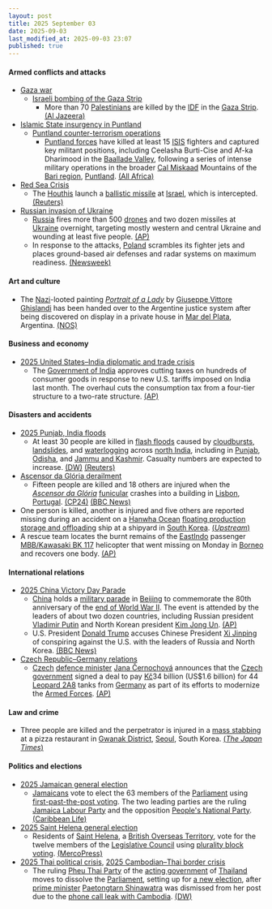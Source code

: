 ```yaml
---
layout: post
title: 2025 September 03
date: 2025-09-03
last_modified_at: 2025-09-03 23:07
published: true
---
```



#### Armed conflicts and attacks

* [Gaza war](https://en.wikipedia.org/wiki/Gaza_war "Gaza war")
  * [Israeli bombing of the Gaza Strip](https://en.wikipedia.org/wiki/Israeli_bombing_of_the_Gaza_Strip "Israeli bombing of the Gaza Strip")
    * More than 70 [Palestinians](https://en.wikipedia.org/wiki/Palestinians "Palestinians") are killed by the [IDF](https://en.wikipedia.org/wiki/IDF "IDF") in the [Gaza Strip](https://en.wikipedia.org/wiki/Gaza_Strip "Gaza Strip"). [(Al Jazeera)](https://www.aljazeera.com/news/liveblog/2025/9/3/live-europes-response-on-gaza-a-failure-as-israel-continues-attacks)
* [Islamic State insurgency in Puntland](https://en.wikipedia.org/wiki/Islamic_State_insurgency_in_Puntland "Islamic State insurgency in Puntland")
  * [Puntland counter-terrorism operations](https://en.wikipedia.org/wiki/Puntland_counter-terrorism_operations "Puntland counter-terrorism operations")
    * [Puntland forces](https://en.wikipedia.org/wiki/Puntland_Dervish_Force "Puntland Dervish Force") have killed at least 15 [ISIS](https://en.wikipedia.org/wiki/Islamic_State_%E2%80%93_Somalia_Province "Islamic State – Somalia Province") fighters and captured key militant positions, including Ceelasha Burti-Cise and Af-ka Dharimood in the [Baallade Valley](https://en.wikipedia.org/wiki/Balade_%28Somalia%29 "Balade (Somalia)"), following a series of intense military operations in the broader [Cal Miskaad](https://en.wikipedia.org/wiki/Cal_Miskaad "Cal Miskaad") Mountains of the [Bari region](https://en.wikipedia.org/wiki/Bari%2C_Somalia "Bari, Somalia"), [Puntland](https://en.wikipedia.org/wiki/Puntland "Puntland"). [(All Africa)](https://allafrica.com/stories/202509030390.html)
* [Red Sea Crisis](https://en.wikipedia.org/wiki/Red_Sea_Crisis "Red Sea Crisis")
  * The [Houthis](https://en.wikipedia.org/wiki/Houthis "Houthis") launch a [ballistic missile](https://en.wikipedia.org/wiki/Ballistic_missile "Ballistic missile") at [Israel](https://en.wikipedia.org/wiki/Israel "Israel"), which is intercepted. [(Reuters)](https://www.reuters.com/world/middle-east/israel-intercepts-missile-fired-yemen-2025-09-03/)
* [Russian invasion of Ukraine](https://en.wikipedia.org/wiki/Russian_invasion_of_Ukraine "Russian invasion of Ukraine")
  * [Russia](https://en.wikipedia.org/wiki/Russia "Russia") fires more than 500 [drones](https://en.wikipedia.org/wiki/Drone_warfare "Drone warfare") and two dozen missiles at [Ukraine](https://en.wikipedia.org/wiki/Ukraine "Ukraine") overnight, targeting mostly western and central Ukraine and wounding at least five people. [(AP)](https://apnews.com/article/russia-ukraine-war-trump-zelenskyy-putin-9d6b9bf76a15971c17ae2de9ca1211b5)
  * In response to the attacks, [Poland](https://en.wikipedia.org/wiki/Poland "Poland") scrambles its fighter jets and places ground-based air defenses and radar systems on maximum readiness. [(Newsweek)](https://www.newsweek.com/poland-nato-fighter-jets-scramble-ukraine-russia-attack-drones-2123682)

#### Art and culture

* The [Nazi](https://en.wikipedia.org/wiki/Nazi "Nazi")-looted painting *[Portrait of a Lady](https://en.wikipedia.org/wiki/Portrait_of_a_Lady_%28Contessa_Colleoni%29 "Portrait of a Lady (Contessa Colleoni)")* by [Giuseppe Vittore Ghislandi](https://en.wikipedia.org/wiki/Giuseppe_Vittore_Ghislandi "Giuseppe Vittore Ghislandi") has been handed over to the Argentine justice system after being discovered on display in a private house in [Mar del Plata](https://en.wikipedia.org/wiki/Mar_del_Plata "Mar del Plata"), Argentina. [(NOS)](https://nos.nl/artikel/2581085-door-nazi-s-geroofd-schilderij-terecht-argentijnse-dochter-van-nazi-levert-het-in)

#### Business and economy

* [2025 United States–India diplomatic and trade crisis](https://en.wikipedia.org/wiki/2025_United_States%E2%80%93India_diplomatic_and_trade_crisis "2025 United States–India diplomatic and trade crisis")
  * The [Government of India](https://en.wikipedia.org/wiki/Government_of_India "Government of India") approves cutting taxes on hundreds of consumer goods in response to new U.S. tariffs imposed on India last month. The overhaul cuts the consumption tax from a four-tier structure to a two-rate structure. [(AP)](https://apnews.com/article/india-goods-services-tax-us-tariff-9538843a2bde3124004273756b26db6b)

#### Disasters and accidents

* [2025 Punjab, India floods](https://en.wikipedia.org/wiki/2025_Punjab%2C_India_floods "2025 Punjab, India floods")
  * At least 30 people are killed in [flash floods](https://en.wikipedia.org/wiki/Flash_flood "Flash flood") caused by [cloudbursts](https://en.wikipedia.org/wiki/Cloudburst "Cloudburst"), [landslides](https://en.wikipedia.org/wiki/Landslide "Landslide"), and [waterlogging](https://en.wikipedia.org/wiki/Waterlogging_%28agriculture%29 "Waterlogging (agriculture)") across [north India](https://en.wikipedia.org/wiki/North_India "North India"), including in [Punjab](https://en.wikipedia.org/wiki/Punjab%2C_India "Punjab, India"), [Odisha](https://en.wikipedia.org/wiki/Odisha "Odisha"), and [Jammu and Kashmir](https://en.wikipedia.org/wiki/Jammu_and_Kashmir_%28union_territory%29 "Jammu and Kashmir (union territory)"). Casualty numbers are expected to increase. [(DW)](https://www.dw.com/en/rains-wreak-havoc-in-northern-india/a-73863094) [(Reuters)](https://www.reuters.com/sustainability/climate-energy/heavy-rain-lashes-northern-india-yamuna-river-breaches-danger-mark-delhi-2025-09-03/)
* [Ascensor da Glória derailment](https://en.wikipedia.org/wiki/Ascensor_da_Gl%C3%B3ria_derailment "Ascensor da Glória derailment")
  * Fifteen people are killed and 18 others are injured when the *[Ascensor da Glória](https://en.wikipedia.org/wiki/Ascensor_da_Gl%C3%B3ria "Ascensor da Glória")* [funicular](https://en.wikipedia.org/wiki/Funicular "Funicular") crashes into a building in [Lisbon](https://en.wikipedia.org/wiki/Lisbon "Lisbon"), [Portugal](https://en.wikipedia.org/wiki/Portugal "Portugal"). [(CP24)](https://www.cp24.com/news/world/2025/09/03/several-dead-injured-in-lisbon-funicular-accident/) [(BBC News)](https://www.bbc.com/news/live/cpqnnllppnpt)
* One person is killed, another is injured and five others are reported missing during an accident on a [Hanwha Ocean](https://en.wikipedia.org/wiki/Hanwha_Ocean "Hanwha Ocean") [floating production storage and offloading](https://en.wikipedia.org/wiki/Floating_production_storage_and_offloading "Floating production storage and offloading") ship at a shipyard in [South Korea](https://en.wikipedia.org/wiki/South_Korea "South Korea"). [(*Upstream*)](https://www.upstreamonline.com/safety/petrobras-official-rushed-to-hospital-after-fall-from-fpso-being-built-at-hanwha-ocean/2-1-1866254)
* A rescue team locates the burnt remains of the [EastIndo](https://en.wikipedia.org/wiki/EastIndo "EastIndo") passenger [MBB/Kawasaki BK 117](https://en.wikipedia.org/wiki/MBB/Kawasaki_BK_117 "MBB/Kawasaki BK 117") helicopter that went missing on Monday in [Borneo](https://en.wikipedia.org/wiki/Borneo "Borneo") and recovers one body. [(AP)](https://apnews.com/article/indonesia-borneo-helicopter-crash-site-4b8a4c580416190d14e6e7e5ccca05ab)

#### International relations

* [2025 China Victory Day Parade](https://en.wikipedia.org/wiki/2025_China_Victory_Day_Parade "2025 China Victory Day Parade")
  * [China](https://en.wikipedia.org/wiki/China "China") holds a [military parade](https://en.wikipedia.org/wiki/Military_parade "Military parade") in [Beijing](https://en.wikipedia.org/wiki/Beijing "Beijing") to commemorate the 80th anniversary of the [end of World War II](https://en.wikipedia.org/wiki/End_of_World_War_II_in_Asia "End of World War II in Asia"). The event is attended by the leaders of about two dozen countries, including Russian president [Vladimir Putin](https://en.wikipedia.org/wiki/Vladimir_Putin "Vladimir Putin") and North Korean president [Kim Jong Un](https://en.wikipedia.org/wiki/Kim_Jong_Un "Kim Jong Un"). [(AP)](https://apnews.com/article/china-military-parade-world-war-xi-jinping-ed1f7b3e245882dd91b597df24eafbea)
  * U.S. President [Donald Trump](https://en.wikipedia.org/wiki/Donald_Trump "Donald Trump") accuses Chinese President [Xi Jinping](https://en.wikipedia.org/wiki/Xi_Jinping "Xi Jinping") of conspiring against the U.S. with the leaders of Russia and North Korea. [(BBC News)](https://www.bbc.com/news/articles/c1dxd9eyy71o)
* [Czech Republic–Germany relations](https://en.wikipedia.org/wiki/Czech_Republic%E2%80%93Germany_relations "Czech Republic–Germany relations")
  * [Czech](https://en.wikipedia.org/wiki/Czech_Republic "Czech Republic") [defence minister](https://en.wikipedia.org/wiki/Ministry_of_Defence_%28Czech_Republic%29 "Ministry of Defence (Czech Republic)") [Jana Černochová](https://en.wikipedia.org/wiki/Jana_%C4%8Cernochov%C3%A1 "Jana Černochová") announces that the [Czech government](https://en.wikipedia.org/wiki/Czech_government "Czech government") signed a deal to pay [Kč](https://en.wikipedia.org/wiki/Czech_koruna "Czech koruna")34 billion (US$1.6 billion) for 44 [Leopard 2A8](https://en.wikipedia.org/wiki/Leopard_2A8 "Leopard 2A8") tanks from [Germany](https://en.wikipedia.org/wiki/Germany "Germany") as part of its efforts to modernize the [Armed Forces](https://en.wikipedia.org/wiki/Czech_Armed_Forces "Czech Armed Forces"). [(AP)](https://apnews.com/article/czech-germany-leopard-tanks-defense-military-modernization-f3ed86b998653a82d01f04cdf8dfc2ed)

#### Law and crime

* Three people are killed and the perpetrator is injured in a [mass stabbing](https://en.wikipedia.org/wiki/Mass_stabbing "Mass stabbing") at a pizza restaurant in [Gwanak District](https://en.wikipedia.org/wiki/Gwanak_District "Gwanak District"), [Seoul](https://en.wikipedia.org/wiki/Seoul "Seoul"), South Korea. [(*The Japan Times*)](https://www.japantimes.co.jp/news/2025/09/03/asia-pacific/crime-legal/stabbing-seoul-pizza-restaurant/)

#### Politics and elections

* [2025 Jamaican general election](https://en.wikipedia.org/wiki/2025_Jamaican_general_election "2025 Jamaican general election")
  * [Jamaicans](https://en.wikipedia.org/wiki/Jamaicans "Jamaicans") vote to elect the 63 members of the [Parliament](https://en.wikipedia.org/wiki/Parliament_of_Jamaica "Parliament of Jamaica") using [first-past-the-post voting](https://en.wikipedia.org/wiki/First-past-the-post_voting "First-past-the-post voting"). The two leading parties are the ruling [Jamaica Labour Party](https://en.wikipedia.org/wiki/Jamaica_Labour_Party "Jamaica Labour Party") and the opposition [People's National Party](https://en.wikipedia.org/wiki/People%27s_National_Party "People's National Party"). [(Caribbean Life)](https://www.caribbeanlife.com/inside-life-jamaican-elections-2025/)
* [2025 Saint Helena general election](https://en.wikipedia.org/wiki/2025_Saint_Helena_general_election "2025 Saint Helena general election")
  * Residents of [Saint Helena](https://en.wikipedia.org/wiki/Saint_Helena "Saint Helena"), a [British Overseas Territory](https://en.wikipedia.org/wiki/British_Overseas_Territory "British Overseas Territory"), vote for the twelve members of the [Legislative Council](https://en.wikipedia.org/wiki/Legislative_Council_of_Saint_Helena "Legislative Council of Saint Helena") using [plurality block voting](https://en.wikipedia.org/wiki/Plurality_block_voting "Plurality block voting"). [(MercoPress)](https://en.mercopress.com/2025/05/14/st-helena-general-election-scheduled-for-03-september-2025-12-legco-seats-at-stake)
* [2025 Thai political crisis](https://en.wikipedia.org/wiki/2025_Thai_political_crisis "2025 Thai political crisis"), [2025 Cambodian–Thai border crisis](https://en.wikipedia.org/wiki/2025_Cambodian%E2%80%93Thai_border_crisis "2025 Cambodian–Thai border crisis")
  * The ruling [Pheu Thai Party](https://en.wikipedia.org/wiki/Pheu_Thai_Party "Pheu Thai Party") of the [acting government](https://en.wikipedia.org/wiki/Government_of_Thailand "Government of Thailand") of [Thailand](https://en.wikipedia.org/wiki/Thailand "Thailand") moves to dissolve the [Parliament](https://en.wikipedia.org/wiki/Parliament_of_Thailand "Parliament of Thailand"), setting up for [a new election](https://en.wikipedia.org/wiki/Next_Thai_general_election "Next Thai general election"), after [prime minister](https://en.wikipedia.org/wiki/Prime_Minister_of_Thailand "Prime Minister of Thailand") [Paetongtarn Shinawatra](https://en.wikipedia.org/wiki/Paetongtarn_Shinawatra "Paetongtarn Shinawatra") was dismissed from her post due to the [phone call leak with Cambodia](https://en.wikipedia.org/wiki/Thailand%E2%80%93Cambodia_phone_call_leak "Thailand–Cambodia phone call leak"). [(DW)](https://www.dw.com/en/thailand-ruling-party-moves-to-dissolve-parliament/a-73860361)

